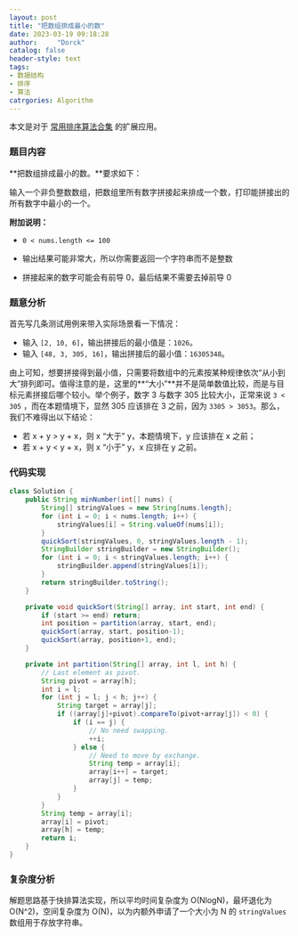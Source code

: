 ```yaml
---
layout: post
title: "把数组排成最小的数"
date: 2023-03-19 09:18:28
author:     "Dorck"
catalog: false
header-style: text
tags: 
- 数据结构
- 排序
- 算法
catrgories: Algorithm
---
```


本文是对于 [常用排序算法合集](2022-03-19-sort-collections.md) 的扩展应用。

### 题目内容

**把数组排成最小的数。**要求如下：

输入一个非负整数数组，把数组里所有数字拼接起来排成一个数，打印能拼接出的所有数字中最小的一个。

**附加说明：**

- `0 < nums.length <= 100`

- 输出结果可能非常大，所以你需要返回一个字符串而不是整数
- 拼接起来的数字可能会有前导 0，最后结果不需要去掉前导 0

### 题意分析

首先写几条测试用例来带入实际场景看一下情况：

- 输入 `[2, 10, 6]`，输出拼接后的最小值是：`1026`。
- 输入 `[48, 3, 305, 16]`，输出拼接后的最小值：`16305348`。

由上可知，想要拼接得到最小值，只需要将数组中的元素按某种规律依次“从小到大”排列即可。值得注意的是，这里的**“大小”**并不是简单数值比较，而是与目标元素拼接后哪个较小。举个例子，数字 3 与数字 305 比较大小，正常来说 `3 < 305` ，而在本题情境下，显然 305 应该排在 3 之前，因为 `3305 > 3053`。那么，我们不难得出以下结论：

- 若 x + y > y + x，则 x “大于” y，本题情境下，y 应该排在 x 之前；
- 若 x + y < y + x，则 x “小于” y，x 应排在 y 之前。

### 代码实现

```java
class Solution {
    public String minNumber(int[] nums) {
        String[] stringValues = new String[nums.length];
        for (int i = 0; i < nums.length; i++) {
            stringValues[i] = String.valueOf(nums[i]);
        }
        quickSort(stringValues, 0, stringValues.length - 1);
        StringBuilder stringBuilder = new StringBuilder();
        for (int i = 0; i < stringValues.length; i++) {
            stringBuilder.append(stringValues[i]);
        }
        return stringBuilder.toString();
    }

    private void quickSort(String[] array, int start, int end) {
        if (start >= end) return;
        int position = partition(array, start, end);
        quickSort(array, start, position-1);
        quickSort(array, position+1, end);
    }

    private int partition(String[] array, int l, int h) {
        // Last element as pivot.
        String pivot = array[h];
        int i = l;
        for (int j = l; j < h; j++) {
            String target = array[j];
            if ((array[j]+pivot).compareTo(pivot+array[j]) < 0) {
                if (i == j) {
                    // No need swapping.
                    ++i;
                } else {
                    // Need to move by exchange.
                    String temp = array[i];
                    array[i++] = target;
                    array[j] = temp;
                }
            }
        }
        String temp = array[i];
        array[i] = pivot;
        array[h] = temp;
        return i;
    }
}
```

### 复杂度分析

解题思路基于快排算法实现，所以平均时间复杂度为 O(NlogN)，最坏退化为 O(N^2)，空间复杂度为 O(N)，以为内额外申请了一个大小为 N 的 `stringValues` 数组用于存放字符串。
